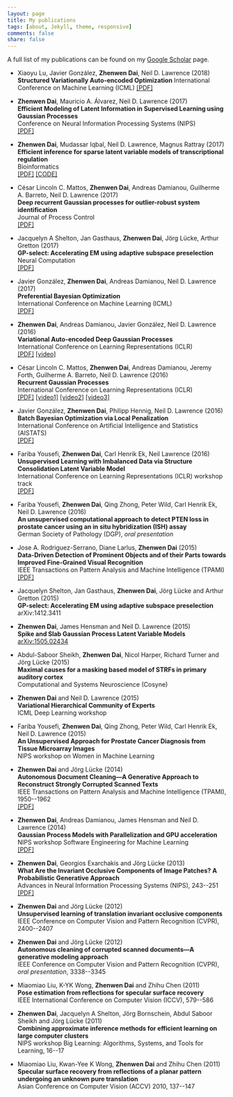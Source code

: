 ```yaml
---
layout: page
title: My publications
tags: [about, Jekyll, theme, responsive]
comments: false
share: false
---
```


 A full list of my publications can be found on my [Google Scholar](http://scholar.google.com/citations?user=F58CO_QAAAAJ&hl=en) page.
 
+   Xiaoyu Lu, Javier González, **Zhenwen Dai**, Neil D. Lawrence (2018)
    **Structured Variationally Auto-encoded Optimization**
    International Conference on Machine Learning (ICML)
    [[PDF]]()

+   **Zhenwen Dai**, Mauricio A. Álvarez, Neil D. Lawrence (2017)  
    **Efficient Modeling of Latent Information in Supervised Learning using Gaussian Processes**  
    Conference on Neural Information Processing Systems (NIPS)  
    [[PDF]](https://arxiv.org/abs/1705.09862)

+   **Zhenwen Dai**, Mudassar Iqbal, Neil D. Lawrence, Magnus Rattray (2017)  
    **Efficient inference for sparse latent variable models of transcriptional regulation**  
    Bioinformatics  
    [[PDF]](https://doi.org/10.1093/bioinformatics/btx508) [[CODE]](https://github.com/zhenwendai/SITAR)

+   César Lincoln C. Mattos, **Zhenwen Dai**, Andreas Damianou, Guilherme A. Barreto, Neil D. Lawrence (2017)  
    **Deep recurrent Gaussian processes for outlier-robust system identification**  
    Journal of Process Control  
    [[PDF]](http://www.sciencedirect.com/science/article/pii/S0959152417301233)

+   Jacquelyn A Shelton, Jan Gasthaus, **Zhenwen Dai**, Jörg Lücke, Arthur Gretton (2017)  
    **GP-select: Accelerating EM using adaptive subspace preselection**  
    Neural Computation  
    [[PDF]](http://www.mitpressjournals.org/doi/abs/10.1162/NECO_a_00982)

+   Javier González, **Zhenwen Dai**, Andreas Damianou, Neil D. Lawrence  (2017)  
    **Preferential Bayesian Optimization**  
    International Conference on Machine Learning (ICML)  
    [[PDF]](https://arxiv.org/abs/1704.03651)

+   **Zhenwen Dai**, Andreas Damianou, Javier González, Neil D. Lawrence  (2016)  
    **Variational Auto-encoded Deep Gaussian Processes**  
    International Conference on Learning Representations (ICLR)  
    [[PDF]](http://arxiv.org/abs/1511.06455) [[video]](https://youtu.be/4IryFhMYvn4)

+   César Lincoln C. Mattos, **Zhenwen Dai**, Andreas Damianou, Jeremy Forth, Guilherme A. Barreto, Neil D. Lawrence (2016)  
    **Recurrent Gaussian Processes**  
    International Conference on Learning Representations (ICLR)  
    [[PDF]](http://arxiv.org/abs/1511.06644) [[video1]](https://youtu.be/FuF-uZ83VMw) [[video2]](https://youtu.be/FR-oeGxV6yY) [[video3]](https://youtu.be/AT0HMtoPgjc)

+   Javier González, **Zhenwen Dai**, Philipp Hennig, Neil D. Lawrence (2016)  
    **Batch Bayesian Optimization via Local Penalization**  
    International Conference on Artificial Intelligence and Statistics (AISTATS)  
    [[PDF]](http://arxiv.org/abs/1505.08052)

+   Fariba Yousefi, **Zhenwen Dai**, Carl Henrik Ek, Neil Lawrence (2016)  
    **Unsupervised Learning with Imbalanced Data via Structure Consolidation Latent Variable Model**  
    International Conference on Learning Representations (ICLR) workshop track  
    [[PDF]]()

+   Fariba Yousefi, **Zhenwen Dai**, Qing Zhong, Peter Wild, Carl Henrik Ek, Neil D. Lawrence (2016)  
    **An unsupervised computational approach to detect PTEN loss in prostate cancer using an in situ hybridization (ISH) assay**  
    German Society of Pathology (DGP), *oral presentation*

+   Jose A. Rodriguez-Serrano, Diane Larlus, **Zhenwen Dai** (2015)  
    **Data-Driven Detection of Prominent Objects and of their Parts towards Improved Fine-Grained Visual Recognition**  
    IEEE Transactions on Pattern Analysis and Machine Intelligence (TPAMI)  
    [[PDF]](http://dx.doi.org/10.1109/TPAMI.2015.2509988)

+   Jacquelyn Shelton, Jan Gasthaus, **Zhenwen Dai**, Jörg Lücke and Arthur Gretton (2015)  
    **GP-select: Accelerating EM using adaptive subspace preselection**  
    arXiv:1412.3411  

+   **Zhenwen Dai**, James Hensman and Neil D. Lawrence (2015)  
    **Spike and Slab Gaussian Process Latent Variable Models**  
    [arXiv:1505.02434](http://arxiv.org/abs/1505.02434)  

+   Abdul-Saboor Sheikh, **Zhenwen Dai**, Nicol Harper, Richard Turner and Jörg Lücke (2015)  
    **Maximal causes for a masking based model of STRFs in primary auditory cortex**  
    Computational and Systems Neuroscience (Cosyne)  

+   **Zhenwen Dai** and Neil D. Lawrence (2015)  
    **Variational Hierarchical Community of Experts**  
    ICML Deep Learning workshop  

+   Fariba Yousefi, **Zhenwen Dai**, Qing Zhong, Peter Wild, Carl Henrik Ek, Neil D. Lawrence (2015)  
    **An Unsupervised Approach for Prostate Cancer Diagnosis from Tissue Microarray Images**  
    NIPS workshop on Women in Machine Learning

+   **Zhenwen Dai** and Jörg Lücke (2014)  
    **Autonomous Document Cleaning—A Generative Approach to Reconstruct Strongly Corrupted Scanned Texts**  
    IEEE Transactions on Pattern Analysis and Machine Intelligence (TPAMI), 1950--1962  
    [[PDF]](http://dx.doi.org/10.1109/TPAMI.2014.2313126)

+   **Zhenwen Dai**, Andreas Damianou, James Hensman and Neil D. Lawrence (2014)  
    **Gaussian Process Models with Parallelization and GPU acceleration**  
    NIPS workshop Software Engineering for Machine Learning  
    [[PDF]](http://arxiv.org/abs/1410.4984)

+   **Zhenwen Dai**, Georgios Exarchakis and Jörg Lücke (2013)  
    **What Are the Invariant Occlusive Components of Image Patches? A Probabilistic Generative Approach**  
    Advances in Neural Information Processing Systems (NIPS), 243--251  
    [[PDF]](http://papers.nips.cc/paper/5195-what-are-the-invariant-occlusive-components-of-image-patches-a-probabilistic-generative-approach.pdf)

+   **Zhenwen Dai** and Jörg Lücke (2012)  
    **Unsupervised learning of translation invariant occlusive components**  
    IEEE Conference on Computer Vision and Pattern Recognition (CVPR), 2400--2407  

+   **Zhenwen Dai** and Jörg Lücke (2012)  
    **Autonomous cleaning of corrupted scanned documents—A generative modeling approach**  
    IEEE Conference on Computer Vision and Pattern Recognition (CVPR), *oral presentation*, 3338--3345  

+   Miaomiao Liu, K-YK Wong, **Zhenwen Dai** and Zhihu Chen (2011)  
    **Pose estimation from reflections for specular surface recovery**  
    IEEE International Conference on Computer Vision (ICCV), 579--586  

+   **Zhenwen Dai**, Jacquelyn A Shelton, Jörg Bornschein, Abdul Saboor Sheikh and Jörg Lücke (2011)  
    **Combining approximate inference methods for efficient learning on large computer clusters**  
    NIPS workshop Big Learning: Algorithms, Systems, and Tools for Learning, 16--17  

+   Miaomiao Liu, Kwan-Yee K Wong, **Zhenwen Dai** and Zhihu Chen (2011)  
    **Specular surface recovery from reflections of a planar pattern undergoing an unknown pure translation**  
    Asian Conference on Computer Vision (ACCV) 2010, 137--147  
